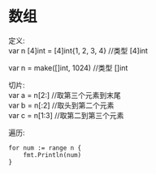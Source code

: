 # 数组

定义:  
var n [4]int = [4]int{1, 2, 3, 4} //类型 [4]int

var n = make([]int, 1024)  //类型 []int


切片:  
var a = n[2:]  //取第三个元素到末尾  
var b = n[:2]  //取头到第二个元素  
var c = n[1:3] //取第二到第三个元素

遍历:
```
for num := range n {
	fmt.Println(num)
}
```
